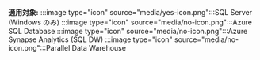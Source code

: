 <Token>**適用対象:** :::image type="icon" source="media/yes-icon.png":::SQL Server (Windows のみ) :::image type="icon" source="media/no-icon.png":::Azure SQL Database :::image type="icon" source="media/no-icon.png":::Azure Synapse Analytics (SQL DW) :::image type="icon" source="media/no-icon.png":::Parallel Data Warehouse </Token>